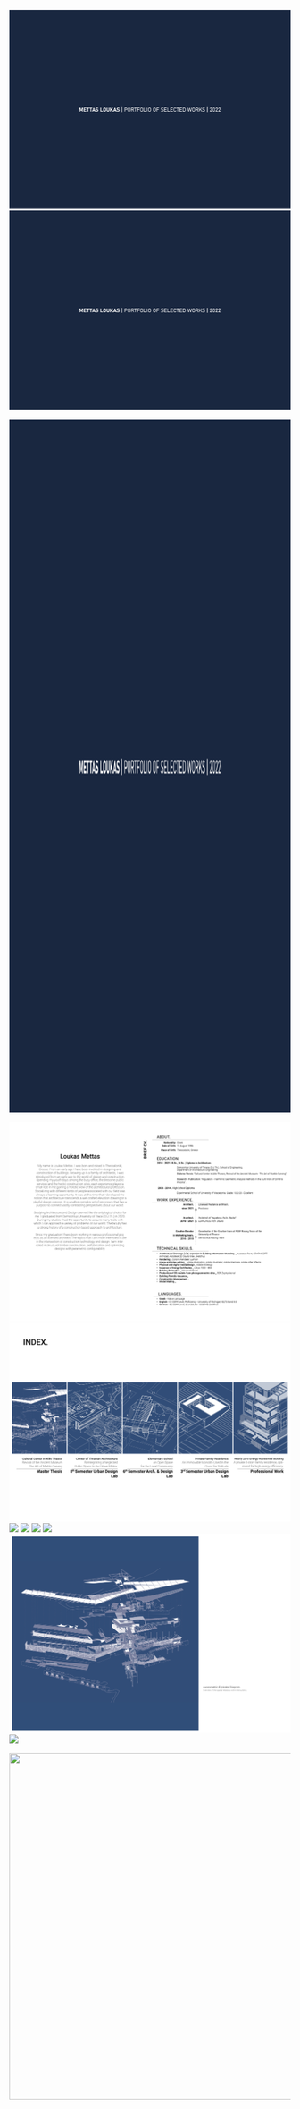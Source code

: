 ![](/img/Mettas_Portfolio.png)
<img src="/img/Mettas_Portfolio.png" width="1240">
<p align="center">
  <img src="https://github.com/loukmett/portfolio/blob/main/img/Mettas_Portfolio.png" width="1754" height="1240" />
  
![](/img/Mettas_Portfolio2.png)
![](/img/Mettas_Portfolio3.png)
![](/img/Mettas_Portfolio4.png)
![](/img/Mettas_Portfolio5.png)
![](/img/Mettas_Portfolio6.png)
![](/img/Mettas_Portfolio7.png)
![](/img/Mettas_Portfolio8.png)
![](/img/Mettas_Portfolio9.png)

  
  <p align="center">
  <img width="877" height="620" src="/img/Mettas_Portfolio4.png">
</p>
